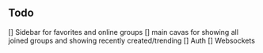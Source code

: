 ## Todo

[] Sidebar for favorites and online groups
[] main cavas for showing all joined groups and showing recently created/trending
[] Auth
[] Websockets
